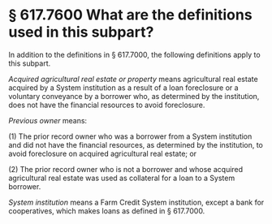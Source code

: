 # § 617.7600   What are the definitions used in this subpart?

In addition to the definitions in § 617.7000, the following definitions apply to this subpart. 


*Acquired agricultural real estate or property* means agricultural real estate acquired by a System institution as a result of a loan foreclosure or a voluntary conveyance by a borrower who, as determined by the institution, does not have the financial resources to avoid foreclosure. 


*Previous owner* means:


(1) The prior record owner who was a borrower from a System institution and did not have the financial resources, as determined by the institution, to avoid foreclosure on acquired agricultural real estate; or 


(2) The prior record owner who is not a borrower and whose acquired agricultural real estate was used as collateral for a loan to a System borrower. 


*System institution* means a Farm Credit System institution, except a bank for cooperatives, which makes loans as defined in § 617.7000. 




